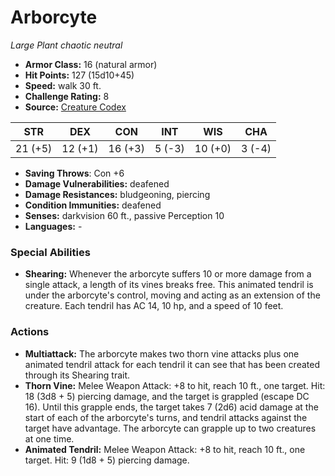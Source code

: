# Arborcyte

*Large* *Plant* *chaotic neutral*

- **Armor Class:** 16 (natural armor)
- **Hit Points:** 127 (15d10+45)
- **Speed:** walk 30 ft.
- **Challenge Rating:** 8
- **Source:** [Creature Codex](https://koboldpress.com/kpstore/product/creature-codex-for-5th-edition-dnd/)

| STR | DEX | CON | INT | WIS | CHA |
| --- | --- | --- | --- | --- | --- |
| 21 (+5) | 12 (+1) | 16 (+3) | 5 (-3) | 10 (+0) | 3 (-4) |

- **Saving Throws**: Con +6
- **Damage Vulnerabilities:** deafened
- **Damage Resistances:** bludgeoning, piercing
- **Condition Immunities:** deafened
- **Senses:** darkvision 60 ft., passive Perception 10
- **Languages:** -
### Special Abilities
- **Shearing:** Whenever the arborcyte suffers 10 or more damage from a single attack, a length of its vines breaks free. This animated tendril is under the arborcyte's control, moving and acting as an extension of the creature. Each tendril has AC 14, 10 hp, and a speed of 10 feet.
### Actions
- **Multiattack:** The arborcyte makes two thorn vine attacks plus one animated tendril attack for each tendril it can see that has been created through its Shearing trait.
- **Thorn Vine:** Melee Weapon Attack: +8 to hit, reach 10 ft., one target. Hit: 18 (3d8 + 5) piercing damage, and the target is grappled (escape DC 16). Until this grapple ends, the target takes 7 (2d6) acid damage at the start of each of the arborcyte's turns, and tendril attacks against the target have advantage. The arborcyte can grapple up to two creatures at one time.
- **Animated Tendril:** Melee Weapon Attack: +8 to hit, reach 10 ft., one target. Hit: 9 (1d8 + 5) piercing damage.
